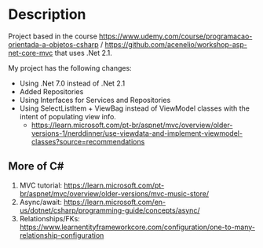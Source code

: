 # Description

Project based in the course https://www.udemy.com/course/programacao-orientada-a-objetos-csharp / https://github.com/acenelio/workshop-asp-net-core-mvc that uses .Net 2.1.

My project has the following changes:

- Using .Net 7.0 instead of .Net 2.1
- Added Repositories
- Using Interfaces for Services and Repositories
- Using SelectListItem + ViewBag instead of ViewModel classes with the intent of populating view info.
	- https://learn.microsoft.com/pt-br/aspnet/mvc/overview/older-versions-1/nerddinner/use-viewdata-and-implement-viewmodel-classes?source=recommendations


## More of C#

1. MVC tutorial: https://learn.microsoft.com/pt-br/aspnet/mvc/overview/older-versions/mvc-music-store/
2. Async/await: https://learn.microsoft.com/en-us/dotnet/csharp/programming-guide/concepts/async/
3. Relationships/FKs: https://www.learnentityframeworkcore.com/configuration/one-to-many-relationship-configuration 
